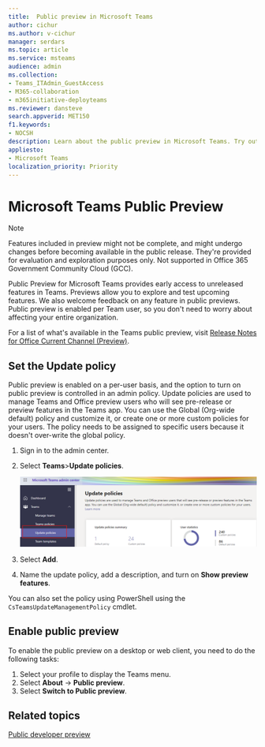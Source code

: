 ```yaml
---
title:  Public preview in Microsoft Teams
author: cichur
ms.author: v-cichur
manager: serdars
ms.topic: article
ms.service: msteams
audience: admin
ms.collection: 
- Teams_ITAdmin_GuestAccess
- M365-collaboration
- m365initiative-deployteams
ms.reviewer: dansteve
search.appverid: MET150
f1.keywords:
- NOCSH
description: Learn about the public preview in Microsoft Teams. Try out new features and provide feedback.
appliesto: 
- Microsoft Teams
localization_priority: Priority
---
```

# Microsoft Teams Public Preview

> [!NOTE]
> Features included in preview might not be complete, and might undergo changes before becoming available in the public release. They're provided for evaluation and exploration purposes only. Not supported in Office 365 Government Community Cloud (GCC).

Public Preview for Microsoft Teams provides early access to unreleased features in Teams. Previews allow you to explore and test upcoming features. We also welcome feedback on any feature in public previews. Public preview is enabled per Team user, so you don't need to worry about affecting your entire organization.

For a list of what's available in the Teams public preview, visit [Release Notes for Office Current Channel (Preview)](https://docs.microsoft.com/officeupdates/current-channel-preview).

## Set the Update policy

Public preview is enabled on a per-user basis, and the option to turn on public preview is controlled in an admin policy. Update policies are used to manage Teams and Office preview users who will see pre-release or preview features in the Teams app. You can use the Global (Org-wide default) policy and customize it, or create one or more custom policies for your users. The policy needs to be assigned to specific users because it doesn't over-write the global policy.

1. Sign in to the admin center.
2. Select **Teams**>**Update policies**.

   ![Select the Update policies option](media/updatePolicies.png)

3. Select **Add**.
4. Name the update policy, add a description, and turn on **Show preview features**.

You can also set the policy using PowerShell using the `CsTeamsUpdateManagementPolicy` cmdlet.

## Enable public preview

To enable the public preview on a desktop or web client, you need to do the following tasks:

1. Select your profile to display the Teams menu.
2. Select **About** → **Public preview**.
3. Select **Switch to Public preview**.

## Related topics

[Public developer preview](https://docs.microsoft.com/microsoftteams/platform/resources/dev-preview/developer-preview-intro)

